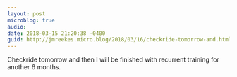 ```yaml
---
layout: post
microblog: true
audio: 
date: 2018-03-15 21:20:38 -0400
guid: http://jmreekes.micro.blog/2018/03/16/checkride-tomorrow-and.html
---
```

Checkride tomorrow and then I will be finished with recurrent training for another 6 months. 
